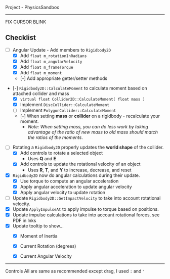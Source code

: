 Project - PhysicsSandbox

------

FIX CURSOR BLINK

## Checklist
- [ ] Angular Update - Add members to `Rigidbody2D`
    - [x] Add `float m_rotationInRadians`
    - [x] Add `float m_angularVelocity`   
    - [x] Add `float m_frameTorque`       
    - [x] Add `float m_moment`
    - [-] Add appropriate getter/setter methods
- [-] `Rigidbody2D::CalculateMoment` to calculate moment based on attached collider and mass
    - [x] `virtual float Collider2D::CalculateMoment( float mass )`
    - [x] Implement `DiscCollider::CalculateMoment`
    - [ ] Implement `PolygonCollider::CalculateMoment`
    - [-] When setting **mass** or **collider** on a rigidbody - recalculate your moment.
        - *Note: When setting mass, you can do less work by taking advantage of the ratio of new mass to old mass should match the ratios of the moments*. 
- [ ] Rotating a `Rigidbody2D` properly updates the **world shape** of the collider.
    - [x] Add controls to rotate a selected object
        - Uses **Q** and **E** 
    - [x] Add controls to update the rotational velocity of an object
        - Uses **R**, **T**, and **Y** to increase, decrease, and reset
- [x] `Rigidbody2D` now do angular calculations during their update.
    - [x] Use torque to compute an angular acceleration
    - [x] Apply angular acceleration to update angular velocity
    - [x] Apply angular velocity to update rotation
- [ ] Update `Rigidbody2D::GetImpactVelocity` to take into account rotational velocity.
- [x] Update `ApplyImpulseAt` to apply impulse to torque based on positions. 
- [x] Update impulse calculations to take into account rotational forces, see PDF in lnks
- [x] Update tooltip to show...
    - [x] Moment of Inertia
    - [x] Current Rotation (degrees)
    - [x] Current Angular Velocity


------

Controls
All are same as recommended except drag, I used `:` and `'`
